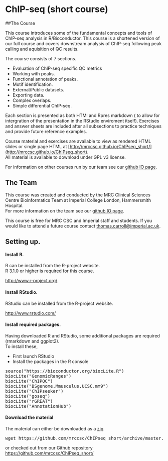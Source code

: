 # ChIP-seq (short course)  


##The Course

This course introduces some of the fundamental concepts and tools of ChIP-seq analysis in R/Bioconductor. This course is a shortened version of our full course and covers downstream analysis of ChIP-seq following peak calling and aquisition of QC results.

The course consists of 7 sections.
* Evaluation of ChIP-seq specific QC metrics
* Working with peaks.
* Functional annotation of peaks.
* Motif identification.
* External/Public datasets.
* Exporting data.
* Complex overlaps.
* Simple differential ChIP-seq.

Each section is presented as both HTMl and Rpres markdown ( to allow for intergration of the presentation in the RStudio enviroment itself).  Exercises and answer sheets are included after all subsections to practice techniques and provide future reference examples. 

Course material and exercises are available to view as rendered HTML slides or single page HTML at [http://mrccsc.github.io/ChIPseq_short/](http://mrccsc.github.io/ChIPseq_short).  
All material is available to download under GPL v3 license.

For  information on other courses run by our team see our [github IO page](http://mrccsc.github.io/training/).


## The Team
This course was created and conducted by the MRC Clinical Sciences Centre Bioinformatics Team at Imperial College London, Hammersmith Hospital.  
For more information on the team see our [github IO page](http://mrccsc.github.io/).


This course is free for MRC CSC and Imperial staff and students. If you would like to attend a future course contact thomas.carroll@imperial.ac.uk.

## Setting up.


#### Install R.

R can be installed from the R-project website.  
R 3.1.0 or higher is required for this course.

http://www.r-project.org/

#### Install RStudio.

RStudio can be installed from the R-project website. 

http://www.rstudio.com/

#### Install required packages.

Having downloaded R and RStudio, some additional packages are required (rmarkdown and ggplot2).  
To install these,
* First launch RStudio
* Install the packages in the R console
<pre>
source("https://bioconductor.org/biocLite.R")
biocLite("GenomicRanges")
biocLite("ChIPQC")
biocLite("BSgenome.Mmusculus.UCSC.mm9")
biocLite("ChIPseeker")
biocLite("goseq")
biocLite("rGREAT")
biocLite("AnnotationHub")
</pre>

#### Download the material
The material can either be downloaded as a [zip](https://github.com/mrccsc/ChIPseq_short/archive/master.zip)
<pre>
wget https://github.com/mrccsc/ChIPseq_short/archive/master.zip ./
</pre>
or checked out from our Github repository
https://github.com/mrccsc/ChIPseq_short/
